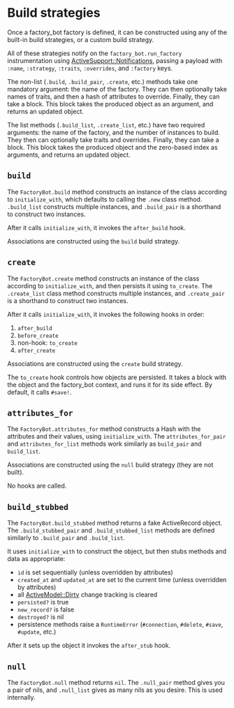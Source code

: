 # Build strategies

Once a factory\_bot factory is defined, it can be constructed using any of the
built-in build strategies, or a custom build strategy.

All of these strategies notify on the `factory_bot.run_factory`
instrumentation using [ActiveSupport::Notifications], passing a payload with
`:name`, `:strategy`, `:traits`, `:overrides`, and `:factory` keys.

[ActiveSupport::Notifications]: https://api.rubyonrails.org/classes/ActiveSupport/Notifications.html

The non-list (`.build`, `.build_pair`, `.create`, etc.) methods take one
mandatory argument: the name of the factory. They can then optionally take
names of traits, and then a hash of attributes to override. Finally, they can
take a block. This block takes the produced object as an argument, and returns
an updated object.

The list methods (`.build_list`, `.create_list`, etc.) have two required
arguments: the name of the factory, and the number of instances to build. They
then can optionally take traits and overrides. Finally, they can take a block.
This block takes the produced object and the zero-based index as arguments, and
returns an updated object.

## `build`

The `FactoryBot.build` method constructs an instance of the class according to
`initialize_with`, which defaults to calling the `.new` class method.
`.build_list` constructs multiple instances, and `.build_pair` is a shorthand
to construct two instances.

After it calls `initialize_with`, it invokes the `after_build` hook.

Associations are constructed using the `build` build strategy.

## `create`

The `FactoryBot.create` method constructs an instance of the class according to
`initialize_with`, and then persists it using `to_create`. The `.create_list`
class method constructs multiple instances, and `.create_pair` is a shorthand
to construct two instances.

After it calls `initialize_with`, it invokes the following hooks in order:

1. `after_build`
1. `before_create`
1. non-hook: `to_create`
1. `after_create`

Associations are constructed using the `create` build strategy.

The `to_create` hook controls how objects are persisted. It takes a block with
the object and the factory\_bot context, and runs it for its side effect. By
default, it calls `#save!`.

## `attributes_for`

The `FactoryBot.attributes_for` method constructs a Hash with the attributes
and their values, using `initialize_with`. The `attributes_for_pair` and
`attributes_for_list` methods work similarly as `build_pair` and `build_list`.

Associations are constructed using the `null` build strategy (they are not built).

No hooks are called.

## `build_stubbed`

The `FactoryBot.build_stubbed` method returns a fake ActiveRecord object. The
`.build_stubbed_pair` and `.build_stubbed_list` methods are defined similarly
to `.build_pair` and `.build_list`.

It uses `initialize_with` to construct the object, but then stubs methods and
data as appropriate:

- `id` is set sequentially (unless overridden by attributes)
- `created_at` and `updated_at` are set to the current time (unless overridden by attributes)
- all [ActiveModel::Dirty] change tracking is cleared
- `persisted?` is true
- `new_record?` is false
- `destroyed?` is nil
- persistence methods raise a `RuntimeError` (`#connection`, `#delete`, `#save`, `#update`, etc.)

[ActiveModel::Dirty]: https://api.rubyonrails.org/classes/ActiveModel/Dirty.html

After it sets up the object it invokes the `after_stub` hook.

## `null`

The `FactoryBot.null` method returns `nil`. The `.null_pair` method gives you a
pair of nils, and `.null_list` gives as many nils as you desire. This is used
internally.

